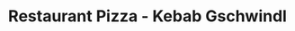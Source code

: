---
title: "Restaurant Pizza - Kebab Gschwindl"
url: /grossebersdorf/restaurant-pizza-kebab-gschwindl/
---